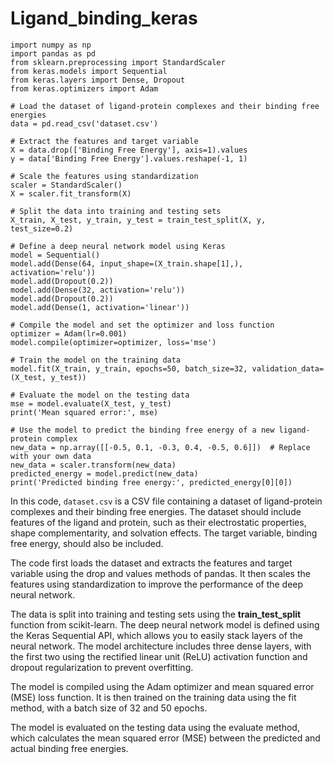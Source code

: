 # Ligand_binding_keras

    import numpy as np
    import pandas as pd
    from sklearn.preprocessing import StandardScaler
    from keras.models import Sequential
    from keras.layers import Dense, Dropout
    from keras.optimizers import Adam

    # Load the dataset of ligand-protein complexes and their binding free energies
    data = pd.read_csv('dataset.csv')

    # Extract the features and target variable
    X = data.drop(['Binding Free Energy'], axis=1).values
    y = data['Binding Free Energy'].values.reshape(-1, 1)

    # Scale the features using standardization
    scaler = StandardScaler()
    X = scaler.fit_transform(X)

    # Split the data into training and testing sets
    X_train, X_test, y_train, y_test = train_test_split(X, y, test_size=0.2)

    # Define a deep neural network model using Keras
    model = Sequential()
    model.add(Dense(64, input_shape=(X_train.shape[1],), activation='relu'))
    model.add(Dropout(0.2))
    model.add(Dense(32, activation='relu'))
    model.add(Dropout(0.2))
    model.add(Dense(1, activation='linear'))

    # Compile the model and set the optimizer and loss function
    optimizer = Adam(lr=0.001)
    model.compile(optimizer=optimizer, loss='mse')

    # Train the model on the training data
    model.fit(X_train, y_train, epochs=50, batch_size=32, validation_data=(X_test, y_test))

    # Evaluate the model on the testing data
    mse = model.evaluate(X_test, y_test)
    print('Mean squared error:', mse)

    # Use the model to predict the binding free energy of a new ligand-protein complex
    new_data = np.array([[-0.5, 0.1, -0.3, 0.4, -0.5, 0.6]])  # Replace with your own data
    new_data = scaler.transform(new_data)
    predicted_energy = model.predict(new_data)
    print('Predicted binding free energy:', predicted_energy[0][0])
    
    
  
  In this code, `dataset.csv` is a CSV file containing a dataset of ligand-protein complexes and their binding free energies. The dataset should include features of the ligand and protein, such as their electrostatic properties, shape complementarity, and solvation effects. The target variable, binding free energy, should also be included.

The code first loads the dataset and extracts the features and target variable using the drop and values methods of pandas. It then scales the features using standardization to improve the performance of the deep neural network.

The data is split into training and testing sets using the **train_test_split** function from scikit-learn. The deep neural network model is defined using the Keras Sequential API, which allows you to easily stack layers of the neural network. The model architecture includes three dense layers, with the first two using the rectified linear unit (ReLU) activation function and dropout regularization to prevent overfitting.

The model is compiled using the Adam optimizer and mean squared error (MSE) loss function. It is then trained on the training data using the fit method, with a batch size of 32 and 50 epochs.

The model is evaluated on the testing data using the evaluate method, which calculates the mean squared error (MSE) between the predicted and actual binding free energies.
